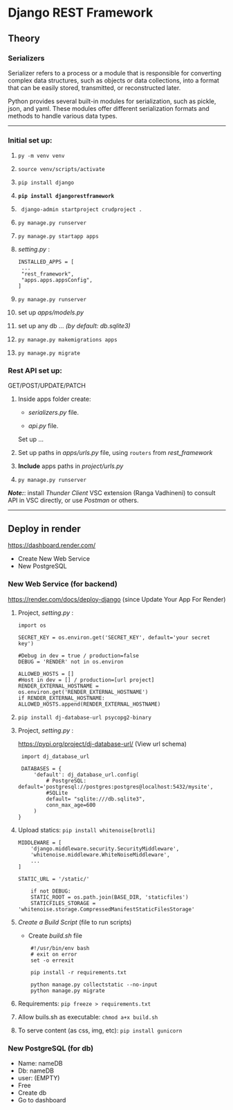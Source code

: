 # Django REST Framework

## Theory

### **Serializers**

Serializer refers to a process or a module that is responsible for converting complex data structures, such as objects or data collections, into a format that can be easily stored, transmitted, or reconstructed later.

Python provides several built-in modules for serialization, such as pickle, json, and yaml. These modules offer different serialization formats and methods to handle various data types.

---

### Initial set up:

1. `py -m venv venv`
2. `source venv/scripts/activate`
3. `pip install django`
4. **`pip install djangorestframework`**
5. ` django-admin startproject crudproject .`
6. `py manage.py runserver`
7. `py manage.py startapp apps`
8. _setting.py_ :

   ```
   INSTALLED_APPS = [
    ...
    "rest_framework",
    "apps.apps.appsConfig",
   ]
   ```

9. `py manage.py runserver`
10. set up _apps/models.py_
11. set up any db ... _(by default: db.sqlite3)_
12. `py manage.py makemigrations apps`
13. `py manage.py migrate`

### **Rest API set up:**

GET/POST/UPDATE/PATCH

1. Inside apps folder create:

   - _serializers.py_ file.

   - _api.py_ file.

   Set up ...

2. Set up paths in _apps/urls.py_ file, using `routers` from _rest_framework_
3. **Include** apps paths in _project/urls.py_
4. `py manage.py runserver`

_**Note:**_: install _Thunder Client_ VSC extension (Ranga Vadhineni) to consult API in VSC directly, or use _Postman_ or others.

---

## Deploy in render

https://dashboard.render.com/

- Create New Web Service
- New PostgreSQL

### New Web Service (for backend)

https://render.com/docs/deploy-django (since Update Your App For Render)

1.  Project, _setting.py_ :

    ```
    import os

    SECRET_KEY = os.environ.get('SECRET_KEY', default='your secret key')

    #Debug in dev = true / production=false
    DEBUG = 'RENDER' not in os.environ

    ALLOWED_HOSTS = []
    #Host in dev = [] / production=[url project]
    RENDER_EXTERNAL_HOSTNAME = os.environ.get('RENDER_EXTERNAL_HOSTNAME')
    if RENDER_EXTERNAL_HOSTNAME: ALLOWED_HOSTS.append(RENDER_EXTERNAL_HOSTNAME)

    ```

2.  `pip install dj-database-url psycopg2-binary`

3.  Project, _setting.py_ :

    https://pypi.org/project/dj-database-url/ (View url schema)

    ```
     import dj_database_url

     DATABASES = {
         'default': dj_database_url.config(
             # PostgreSQL: default='postgresql://postgres:postgres@localhost:5432/mysite',
             #SQLite
             default= "sqlite:///db.sqlite3",
             conn_max_age=600
         )
    }
    ```

4.  Upload statics: `pip install whitenoise[brotli]`

    ```
    MIDDLEWARE = [
        'django.middleware.security.SecurityMiddleware',
        'whitenoise.middleware.WhiteNoiseMiddleware',
        ...
    ]
    ```

    ```
    STATIC_URL = '/static/'

        if not DEBUG:
        STATIC_ROOT = os.path.join(BASE_DIR, 'staticfiles')
        STATICFILES_STORAGE = 'whitenoise.storage.CompressedManifestStaticFilesStorage'
    ```

5.  _Create a Build Script_ (file to run scripts)

    - Create _build.sh_ file

    ```
        #!/usr/bin/env bash
        # exit on error
        set -o errexit

        pip install -r requirements.txt

        python manage.py collectstatic --no-input
        python manage.py migrate
    ```

6.  Requirements: `pip freeze > requirements.txt`
7.  Allow buils.sh as executable: `chmod a+x build.sh`
8.  To serve content (as css, img, etc): `pip install gunicorn`

### New PostgreSQL (for db)

- Name: nameDB
- Db: nameDB
- user: (EMPTY)
- Free
- Create db
- Go to dashboard

```

```

